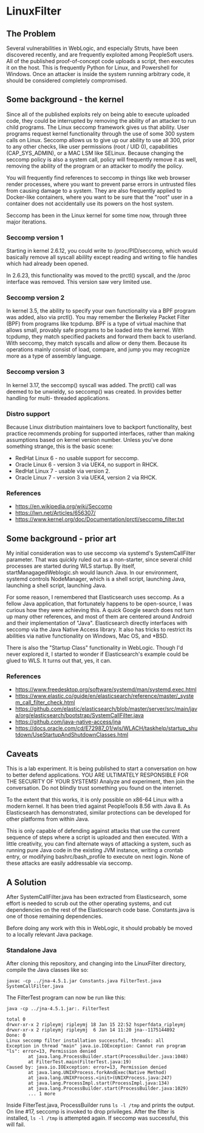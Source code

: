 # LinuxFilter

## The Problem

Several vulnerabilities in WebLogic, and especially Struts, have been discovered
recently, and are frequently exploited among PeopleSoft users. All of the
published proof-of-concept code uploads a script, then executes it on the host.
This is frequently Python for Linux, and Powershell for Windows. Once an
attacker is inside the system running arbitrary code, it should be considered
completely compromised.

## Some background - the kernel

Since all of the published exploits rely on being able to execute uploaded code,
they could be interrupted by removing the ability of an attacker to run child
programs. The Linux seccomp framework gives us that ability. User programs
request kernel functionality through the use of some 300 system calls on Linux.
Seccomp allows us to give up our ability to use all 300, prior to any other
checks, like user permissions (root / UID 0), capabilities (CAP_SYS_ADMIN),
or a MAC LSM like SELinux. Because changing the seccomp policy is also a system
call, policy will frequently remove it as well, removing the ability of the
program or an attacker to modify the policy.

You will frequently find references to seccomp in things like web browser
render processes, where you want to prevent parse errors in untrusted files
from causing damage to a system. They are also frequently applied to Docker-like
containers, where you want to be sure that the "root" user in a container does
not accidentally use its powers on the host system.

Seccomp has been in the Linux kernel for some time now, through three major
iterations.

### Seccomp version 1

Starting in kernel 2.6.12, you could write to /proc/PID/seccomp, which would
basically remove all syscall abililty except reading and writing to file
handles which had already been opened.

In 2.6.23, this functionality was moved to the prctl() syscall, and the /proc
interface was removed. This version saw very limited use.

### Seccomp version 2

In kernel 3.5, the ability to specify your own functionality via a BPF program
was added, also via prctl(). You may remember the Berkeley Packet Filter (BPF)
from programs like tcpdump. BPF is a type of virtual machine that allows small,
provably safe programs to be loaded into the kernel. With tcpdump, they match
specified packets and forward them back to userland. With seccomp, they match
syscalls and allow or deny them. Because its operations mainly consist of load,
compare, and jump you may recognize more as a type of assembly language.

### Seccomp version 3

In kernel 3.17, the seccomp() syscall was added. The prctl() call was deemed to
be unwieldy, so seccomp() was created. In provides better handling for multi-
threaded applications.

### Distro support

Because Linux distribution maintainers love to backport functionality, best
practice recommends probing for supported interfaces, rather than making
assumptions based on kernel version number. Unless you've done something
strange, this is the basic scene:

* RedHat Linux 6 - no usable support for seccomp.
* Oracle Linux 6 - version 3 via UEK4, no support in RHCK.
* RedHat Linux 7 - usable via version 2.
* Oracle Linux 7 - version 3 via UEK4, version 2 via RHCK.

### References

* https://en.wikipedia.org/wiki/Seccomp
* https://lwn.net/Articles/656307/
* https://www.kernel.org/doc/Documentation/prctl/seccomp_filter.txt

## Some background - prior art

My initial consideration was to use seccomp via systemd's SystemCallFilter
parameter. That was quickly ruled out as a non-starter, since several child
processes are started during WLS startup. By itself, startManagagedWeblogic.sh
would launch Java. In our environment, systemd controls NodeManager, which is
a shell script, launching Java, launching a shell script, launching Java.

For some reason, I remembered that Elasticsearch uses seccomp. As a fellow Java
application, that fortunately happens to be open-source, I was curious how they
were achieving this. A quick Google search does not turn up many other
references, and most of them are centered around Android and their
implementation of "Java". Elasticsearch directly interfaces with seccomp via
the Java Native Access library. It also has tricks to restrict its abilities
via native functionality on Windows, Mac OS, and *BSD.

There is also the "Startup Class" functionality in WebLogic. Though I'd never
explored it, I started to wonder if Elasticsearch's example could be glued to
WLS. It turns out that, yes, it can.

### References

* https://www.freedesktop.org/software/systemd/man/systemd.exec.html
* https://www.elastic.co/guide/en/elasticsearch/reference/master/_system_call_filter_check.html
* https://github.com/elastic/elasticsearch/blob/master/server/src/main/java/org/elasticsearch/bootstrap/SystemCallFilter.java
* https://github.com/java-native-access/jna
* https://docs.oracle.com/cd/E72987_01/wls/WLACH/taskhelp/startup_shutdown/UseStartupAndShutdownClasses.html

## Caveats

This is a lab experiment. It is being published to start a conversation on how
to better defend applications. YOU ARE ULTIMATELY RESPONSIBLE FOR THE SECURITY
OF YOUR SYSTEMS! Analyze and experiment, then join the conversation. Do not
blindly trust something you found on the internet.

To the extent that this works, it is only possible on x86-64 Linux with a modern
kernel. It has been tried against PeopleTools 8.56 with Java 8. As Elasticsearch
has demonstrated, similar protections can be developed for other platforms from
within Java.

This is only capable of defending against attacks that use the current sequence
of steps where a script is uploaded and then executed. With a little creativity,
you can find alternate ways of attacking a system, such as running pure Java
code in the existing JVM instance, writing a crontab entry, or modifying
bashrc/bash_profile to execute on next login. None of these attacks are easily
addressable via seccomp.

## A Solution

After SystemCallFilter.java has been extracted from Elasticsearch, some effort
is needed to scrub out the other operating systems, and cut dependencies on the
rest of the Elasticsearch code base. Constants.java is one of those remaining
dependencies.

Before doing any work with this in WebLogic, it should probably be moved to a
locally relevant Java package.

### Standalone Java

After cloning this repository, and changing into the LinuxFilter directory,
compile the Java classes like so:

```
javac -cp ../jna-4.5.1.jar Constants.java FilterTest.java SystemCallFilter.java
```

The FilterTest program can now be run like this:

```
java -cp ../jna-4.5.1.jar:. FilterTest
```
```
total 0
drwxr-xr-x 2 ripleymj ripleymj 18 Jan 15 22:52 hsperfdata_ripleymj
drwxr-xr-x 2 ripleymj ripleymj  6 Jan 14 11:20 jna--1175144892
Done: 0
Linux seccomp filter installation successful, threads: all
Exception in thread "main" java.io.IOException: Cannot run program "ls": error=13, Permission denied
        at java.lang.ProcessBuilder.start(ProcessBuilder.java:1048)
        at FilterTest.main(FilterTest.java:19)
Caused by: java.io.IOException: error=13, Permission denied
        at java.lang.UNIXProcess.forkAndExec(Native Method)
        at java.lang.UNIXProcess.<init>(UNIXProcess.java:247)
        at java.lang.ProcessImpl.start(ProcessImpl.java:134)
        at java.lang.ProcessBuilder.start(ProcessBuilder.java:1029)
        ... 1 more
```

Inside FilterTest.java, ProcessBuilder runs `ls -l /tmp` and prints the output.
On line #17, seccomp is invoked to drop privileges. After the filter is
installed, `ls -l /tmp` is attempted again. If seccomp was successful, this
will fail.
